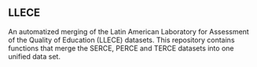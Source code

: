 ## LLECE
An automatized merging of the Latin American Laboratory for Assessment of the Quality of Education (LLECE) datasets. This repository contains functions that merge the SERCE, PERCE and TERCE datasets into one unified data set.
